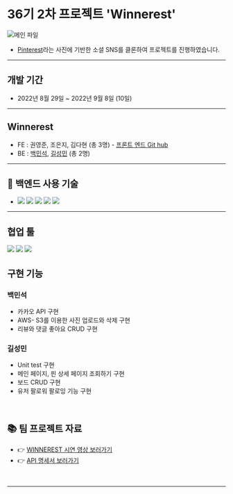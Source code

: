 # 36기 2차 프로젝트 'Winnerest'



 ![메인 파일](https://img1.daumcdn.net/thumb/R1280x0/?scode=mtistory2&fname=https%3A%2F%2Fblog.kakaocdn.net%2Fdn%2F9Cp4b%2FbtrLMzIWjfm%2FQfmklxGjs9MGLKSHHmx0eK%2Fimg.png)
 
 
- [Pinterest](https://www.pinterest.co.kr/)라는 사진에 기반한 소셜 SNS를 클론하여 프로젝트를 진행하였습니다. 

<hr/>

## 개발 기간
- 2022년 8월 29일 ~ 2022년 9월 8일 (10일)

<hr/>

## Winnerest
- FE : 권영준, 조은지, 김다현 (총 3명) - [프론트 엔드 Git hub](https://github.com/wecode-bootcamp-korea/36-2nd-Winnerest-frontend)
- BE : [백민석](https://github.com/sk8ilar), [길성민](https://github.com/Seongmin-Gil) (총 2명)

<hr/>

## &#127919; 백엔드 사용 기술 
- <img src="https://img.shields.io/badge/Node.js-339933?style=for-the-badge&logo=Node.js&logoColor=white"> <img src="https://img.shields.io/badge/Mysql 8.0-4479A1?style=for-the-badge&logo=Mysql&logoColor=white"> <img src="https://img.shields.io/badge/express-000000?style=for-the-badge&logo=express&logoColor=white">
 <img src="https://img.shields.io/badge/Nodemon-76D04B?style=for-the-badge&logo=Nodemon&logoColor=white"> <img src="https://img.shields.io/badge/jsonwebtokens-000000?style=for-the-badge&logo=jsonwebtokens&logoColor=white">

<hr/>

 ## 협업 툴
 <img src="https://img.shields.io/badge/Notion-1c1c1c?style=flat-square&logo=Notion&logoColor=white"/> <img src="https://img.shields.io/badge/Slack-553830?style=flat-square&logo=Slack&logoColor=white"/>
 <img src="https://img.shields.io/badge/Trello-%23026AA7.svg?style=flat-square&logo=Trello&logoColor=white">

 
## 구현 기능 
 ### 백민석 
 - 카카오 API 구현 
 - AWS- S3를 이용한 사진 업로드와 삭제 구현 
 - 리뷰와 댓글 좋아요 CRUD 구현

 ### 길성민 
 - Unit test 구현 
 - 메인 페이지, 핀 상세 페이지 조회하기 구현
 - 보드 CRUD 구현 
 - 유저 팔로워 팔로잉 기능 구현 

<br/>

## &#128218; 팀 프로젝트 자료

 - &#128073; [WINNEREST 시연 영상 보러가기](https://www.youtube.com/watch?v=ylfITz5h1ps)
 - &#128073; [API 명세서 보러가기](https://docs.google.com/spreadsheets/d/1jLSj36m0BL2PonqRvVI3LOHWBiAV-856DLTmXqWqwT0/edit#gid=0)

<br/>


---
